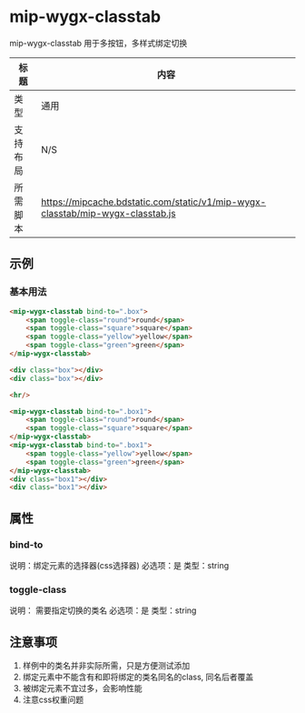 # mip-wygx-classtab

mip-wygx-classtab 用于多按钮，多样式绑定切换

标题|内容
----|----
类型|通用
支持布局|N/S
所需脚本|https://mipcache.bdstatic.com/static/v1/mip-wygx-classtab/mip-wygx-classtab.js

## 示例

### 基本用法
```html
<mip-wygx-classtab bind-to=".box">
    <span toggle-class="round">round</span>
    <span toggle-class="square">square</span>
    <span toggle-class="yellow">yellow</span>
    <span toggle-class="green">green</span>
</mip-wygx-classtab>

<div class="box"></div>
<div class="box"></div>

<hr/>

<mip-wygx-classtab bind-to=".box1">
    <span toggle-class="round">round</span>
    <span toggle-class="square">square</span>
</mip-wygx-classtab>
<mip-wygx-classtab bind-to=".box1">
 	<span toggle-class="yellow">yellow</span>
    <span toggle-class="green">green</span>
</mip-wygx-classtab>
<div class="box1"></div>
<div class="box1"></div>


```

## 属性

### bind-to
说明：绑定元素的选择器(css选择器) 
必选项：是
类型：string

### toggle-class
说明： 需要指定切换的类名
必选项：是
类型：string

## 注意事项
1. 样例中的类名并非实际所需，只是方便测试添加
2. 绑定元素中不能含有和即将绑定的类名同名的class, 同名后者覆盖
3. 被绑定元素不宜过多，会影响性能
4. 注意css权重问题
